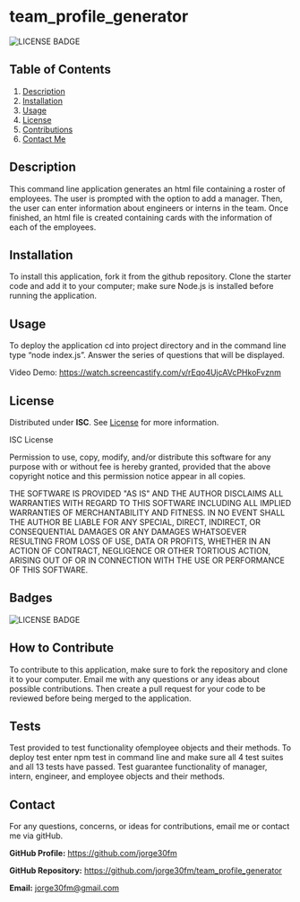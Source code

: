 # team_profile_generator

![LICENSE BADGE](https://img.shields.io/badge/license-ISC-brightgreen?style=for-the-badge)

## Table of Contents

1. [Description](#description)
2. [Installation](#installation)
3. [Usage](#usage)
4. [License](#license)
5. [Contributions](#how-to-contribute)
6. [Contact Me](#contact)

## Description
This command line application generates an html file containing a roster of employees. The user is prompted with the option to add a manager. Then, the user can enter information about engineers or interns in the team. Once finished, an html file is created containing cards with the information of each of the employees.


## Installation

To install this application, fork it from the github repository. Clone the starter code and add it to your computer; make sure Node.js is installed before running the application.

## Usage

To deploy the application cd into project directory and in the command line type “node index.js”. Answer the series of questions that will be displayed.

Video Demo: https://watch.screencastify.com/v/rEqo4UjcAVcPHkoFvznm

## License

Distributed under **ISC**. See [License](https://spdx.org/licenses/ISC.html) for more information.



ISC License

Permission to use, copy, modify, and/or distribute this software for any purpose with or without fee is hereby granted, provided that the above copyright notice and this permission notice appear in all copies.

THE SOFTWARE IS PROVIDED "AS IS" AND THE AUTHOR DISCLAIMS ALL WARRANTIES WITH REGARD TO THIS SOFTWARE INCLUDING ALL IMPLIED WARRANTIES OF MERCHANTABILITY AND FITNESS. IN NO EVENT SHALL THE AUTHOR BE LIABLE FOR ANY SPECIAL, DIRECT, INDIRECT, OR CONSEQUENTIAL DAMAGES OR ANY DAMAGES WHATSOEVER RESULTING FROM LOSS OF USE, DATA OR PROFITS, WHETHER IN AN ACTION OF CONTRACT, NEGLIGENCE OR OTHER TORTIOUS ACTION, ARISING OUT OF OR IN CONNECTION WITH THE USE OR PERFORMANCE OF THIS SOFTWARE.

## Badges

![LICENSE BADGE](https://img.shields.io/badge/license-ISC-brightgreen?style=for-the-badge)

## How to Contribute

To contribute to this application, make sure to fork the repository and clone it to your computer. Email me with any questions or any ideas about possible contributions. Then create a pull request for your code to be reviewed before being merged to the application.

## Tests

Test provided to test functionality ofemployee objects and their methods. To deploy test enter npm test in command line and make sure all 4 test suites and all 13 tests have passed. Test guarantee functionality of manager, intern, engineer, and employee objects and their methods.

## Contact

For any questions, concerns, or ideas for contributions, email me or contact me via gitHub.

**GitHub Profile:** <https://github.com/jorge30fm>

**GitHub Repository:** <https://github.com/jorge30fm/team_profile_generator>

**Email:** jorge30fm@gmail.com

